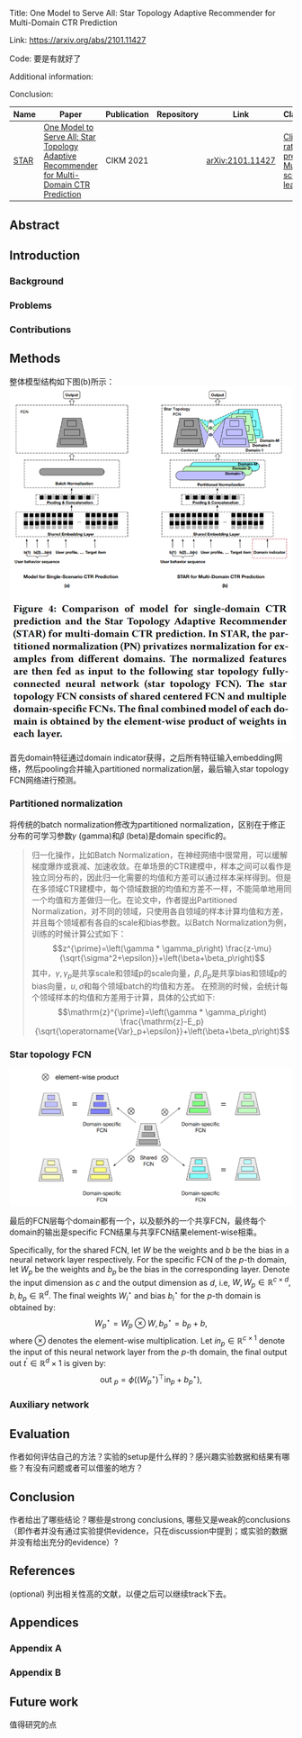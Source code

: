 Title: One Model to Serve All: Star Topology Adaptive Recommender for Multi-Domain CTR Prediction

Link: https://arxiv.org/abs/2101.11427

Code: 要是有就好了

Additional information: 

Conclusion: 

| Name | Paper                                                                                                                                                                                                            | Publication | Repository | Link                                                 | Classification                                                                                 |
| ---- | ---------------------------------------------------------------------------------------------------------------------------------------------------------------------------------------------------------------- | ----------- | ---------- | ---------------------------------------------------- | ---------------------------------------------------------------------------------------------- |
| [STAR](+Papers/STAR.md) | [One Model to Serve All: Star Topology Adaptive Recommender for Multi-Domain CTR Prediction](../AI4Rec.md#One%20Model%20to%20Serve%20All%20Star%20Topology%20Adaptive%20Recommender%20for%20Multi-Domain%20CTR%20Prediction) | CIKM 2021   |            | [arXiv:2101.11427](https://arxiv.org/abs/2101.11427) | [Click-through rate prediction](#Click-through%20rate%20prediction), [Multi-scenario learning](#Multi-scenario%20learning) |

## Abstract



## Introduction

### Background



### Problems



### Contributions



## Methods

整体模型结构如下图(b)所示：
![](../../../../Resources/4.%20Artificial%20intelligence/3.%20Applications/Recommender%20system/Pasted%20image%2020230719160434.png)

首先domain特征通过domain indicator获得，之后所有特征输入embedding网络，然后pooling合并输入partitioned normalization层，最后输入star topology FCN网络进行预测。

### Partitioned normalization

将传统的batch normalization修改为partitioned normalization，区别在于修正分布的可学习参数𝛾 (gamma)和𝛽 (beta)是domain specific的。

> 归一化操作，比如Batch Normalization，在神经网络中很常用，可以缓解梯度爆炸或衰减、加速收敛。在单场景的CTR建模中，样本之间可以看作是独立同分布的，因此归一化需要的均值和方差可以通过样本采样得到。但是在多领域CTR建模中，每个领域数据的均值和方差不一样，不能简单地用同一个均值和方差做归一化。在论文中，作者提出Partitioned Normalization，对不同的领域，只使用各自领域的样本计算均值和方差，并且每个领域都有各自的scale和bias参数。以Batch Normalization为例，训练的时候计算公式如下：
> $$z^{\prime}=\left(\gamma * \gamma_p\right) \frac{z-\mu}{\sqrt{\sigma^2+\epsilon}}+\left(\beta+\beta_p\right)$$
> 其中，$\gamma, \gamma_p$是共享scale和领域p的scale向量，$\beta, \beta_p$是共享bias和领域p的bias向量，$u, \sigma$和每个领域batch的均值和方差。
> 在预测的时候，会统计每个领域样本的均值和方差用于计算，具体的公式如下:
> $$\mathrm{z}^{\prime}=\left(\gamma * \gamma_p\right) \frac{\mathrm{z}-E_p}{\sqrt{\operatorname{Var}_p+\epsilon}}+\left(\beta+\beta_p\right)$$


### Star topology FCN

![](../../../../Resources/4.%20Artificial%20intelligence/3.%20Applications/Recommender%20system/Pasted%20image%2020230719164639.png)

最后的FCN层每个domain都有一个，以及额外的一个共享FCN，最终每个domain的输出是specific FCN结果与共享FCN结果element-wise相乘。

Specifically, for the shared FCN, let $W$ be the weights and $b$ be the bias in a neural network layer respectively. For the specific FCN of the $p$-th domain, let $W_p$ be the weights and $b_p$ be the bias in the corresponding layer. Denote the input dimension as $c$ and the output dimension as $d$, i.e, $W, W_p \in \mathbb{R}^{c \times d}, b, b_p \in \mathbb{R}^d$. The final weights $W_i^{\star}$ and bias $b_i^{\star}$ for the $p$-th domain is obtained by:
$$
W_p^{\star}=W_p \otimes W, b_p^{\star}=b_p+b,
$$
where $\otimes$ denotes the element-wise multiplication. Let $i n_p \in \mathbb{R}^{c \times 1}$ denote the input of this neural network layer from the $p$-th domain, the final output out $t^{\prime} \in \mathbb{R}^d \times 1$ is given by:
$$
\text { out }_p=\phi\left(\left(W_p^{\star}\right)^{\top} \operatorname{in}_p+b_p^{\star}\right),
$$
### Auxiliary network




## Evaluation

作者如何评估自己的方法？实验的setup是什么样的？感兴趣实验数据和结果有哪些？有没有问题或者可以借鉴的地方？

  

## Conclusion

作者给出了哪些结论？哪些是strong conclusions, 哪些又是weak的conclusions（即作者并没有通过实验提供evidence，只在discussion中提到；或实验的数据并没有给出充分的evidence）?

  

## References

(optional) 列出相关性高的文献，以便之后可以继续track下去。




## Appendices

### Appendix A



### Appendix B



## Future work

值得研究的点








